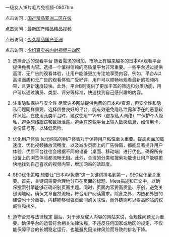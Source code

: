 一级女人18片毛片免视频-0807hm

点击访问：<a href="https://gfd-5xg.pages.dev/">国产精品亚洲二区在线</a>

点击访问：<a href="https://vassv.pages.dev/">最新国产精品精品视频</a>

点击访问：<a href="https://tfda.pages.dev/">久久精品国产亚洲</a>

点击访问：<a href="https://heiliaoxwd5i8.pages.dev">少妇真实被内射视频三四区</a>

1. 选择合适的观看平台
随着需求的增加，市场上有越来越多的日本AV观看平台提供免费内容。选择一个值得信赖的高质量平台非常重要。一些平台通过提供高清、无广告的观看体验，让用户能够更加专注地享受内容。例如，平台A以高清画质和无广告的观看体验广受好评，用户可以顺畅地观看最新的视频内容，且更新速度较快。此外，平台B则提供了更加丰富的筛选和分类功能，用户可以通过演员、类型、评分等标准，快速找到自己感兴趣的内容。

2. 注重隐私保护与安全性
尽管许多网站提供免费的日本AV资源，但安全性和隐私问题同样重要。选择信誉良好的平台，能有效避免隐私泄露和潜在的恶意软件风险。在使用此类平台时，建议使用**VPN（虚拟私人网络）**保护个人隐私，避免网络跟踪和数据泄露。避免在这些平台上输入敏感信息，如信用卡、身份证号等，以降低风险。

3. 优化用户体验
优化网站的用户体验对于保持用户粘性至关重要。提高页面加载速度、优化视频播放流畅度，以及减少页面上的广告弹窗，都能显著提升用户体验。优质平台往往会根据不同的设备（桌面、移动端）进行优化，确保所有设备上的浏览体验都流畅无阻。此外，合理的分类和搜索功能也让用户能够更快地找到自己喜欢的视频内容，增加网站的活跃度。

4. SEO优化策略
想要让“日本AV免费”这一关键词排名到第一，SEO优化至关重要。首先，关键词需要合理地分布在页面的标题、Meta描述和正文中，以确保搜索引擎能够正确识别页面主题。同时，页面内容要高质量、原创，避免关键词堆砌，确保文章自然流畅，符合用户阅读需求。除此之外，内链和外链的建设也十分重要。内链能够增强页面间的关联性，而外链则可以提高网站的权威性和排名。

5. 遵守合规与法律规定
最后，对于涉及成人内容的网站来说，合规性问题尤为重要。确保平台的运营符合相关法律法规，不违反任何国家或地区的规定，不仅能保障平台的长期稳定运行，也能避免因法律风险而导致的排名下降。
<span style="display:none;">[Canonical link](https://github.com/zzy1238/34568 ）</span>
